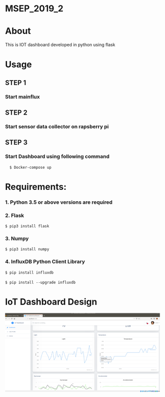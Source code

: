 # MSEP_2019_2
# About 

This is IOT dashboard developed in python using flask 


# Usage 

  ## STEP 1

   ### Start mainflux

  ## STEP 2

   ### Start sensor data collector on rapsberry pi

  ## STEP 3

   ### Start Dashboard using following command
  
      $ Docker-compose up
    
# Requirements:

  ### 1.	Python 3.5 or above versions are required 

  ### 2. Flask

    $ pip3 install flask


  ### 3. Numpy

    $ pip3 install numpy


### 4. InfluxDB Python Client Library

    $ pip install influxdb
    
    $ pip install --upgrade influxdb


# IoT Dashboard Design 

![alt text](https://github.com/msep2019/MSEP_2019_2/blob/master/iot-dashboard/img1.png)

